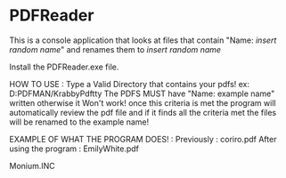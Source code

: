 # PDFReader
This is a console application that looks at files that  contain "Name: *insert random name*"  and renames them to *insert random name*


Install the PDFReader.exe file.


HOW TO USE : 
Type a Valid Directory that contains your pdfs! ex: D:PDFMAN/KrabbyPdftty
The PDFS MUST have "Name: example name" written otherwise it Won't work!
once this criteria is met the program will automatically review the pdf file and if it finds all the criteria met the files will be renamed to the example name!

EXAMPLE OF WHAT THE PROGRAM DOES! :
Previously : coriro.pdf
After using the program : EmilyWhite.pdf



Monium.INC
